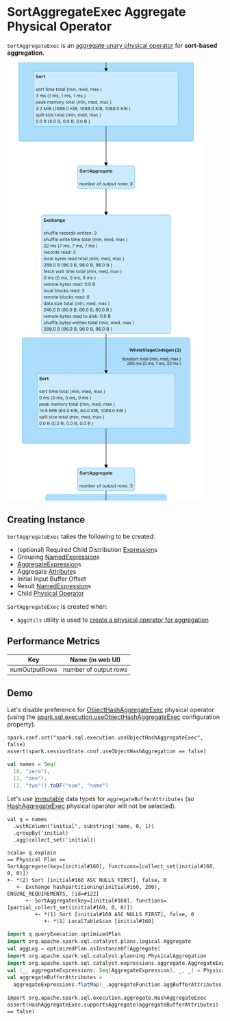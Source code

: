 # SortAggregateExec Aggregate Physical Operator

`SortAggregateExec` is an [aggregate unary physical operator](BaseAggregateExec.md) for **sort-based aggregation**.

![SortAggregateExec in web UI (Details for Query)](../images/SortAggregateExec-webui-details-for-query.png)

## Creating Instance

`SortAggregateExec` takes the following to be created:

* <span id="requiredChildDistributionExpressions"> (optional) Required Child Distribution [Expression](../expressions/Expression.md)s
* <span id="groupingExpressions"> Grouping [NamedExpression](../expressions/NamedExpression.md)s
* <span id="aggregateExpressions"> [AggregateExpression](../expressions/AggregateExpression.md)s
* <span id="aggregateAttributes"> Aggregate [Attribute](../expressions/Attribute.md)s
* <span id="initialInputBufferOffset"> Initial Input Buffer Offset
* <span id="resultExpressions"> Result [NamedExpression](../expressions/NamedExpression.md)s
* <span id="child"> Child [Physical Operator](SparkPlan.md)

`SortAggregateExec` is created when:

* `AggUtils` utility is used to [create a physical operator for aggregation](../AggUtils.md#createAggregate)

## <span id="metrics"> Performance Metrics

Key             | Name (in web UI)
----------------|--------------------------
numOutputRows   | number of output rows

## Demo

Let's disable preference for [ObjectHashAggregateExec](ObjectHashAggregateExec.md) physical operator (using the [spark.sql.execution.useObjectHashAggregateExec](../configuration-properties.md#spark.sql.execution.useObjectHashAggregateExec) configuration property).

```text
spark.conf.set("spark.sql.execution.useObjectHashAggregateExec", false)
assert(spark.sessionState.conf.useObjectHashAggregation == false)
```

```scala
val names = Seq(
  (0, "zero"),
  (1, "one"),
  (2, "two")).toDF("num", "name")
```

Let's use [immutable](../UnsafeRow.md#isMutable) data types for `aggregateBufferAttributes` (so [HashAggregateExec](HashAggregateExec.md) physical operator will not be selected).

```text
val q = names
  .withColumn("initial", substring('name, 0, 1))
  .groupBy('initial)
  .agg(collect_set('initial))
```

```text
scala> q.explain
== Physical Plan ==
SortAggregate(key=[initial#160], functions=[collect_set(initial#160, 0, 0)])
+- *(2) Sort [initial#160 ASC NULLS FIRST], false, 0
   +- Exchange hashpartitioning(initial#160, 200), ENSURE_REQUIREMENTS, [id=#122]
      +- SortAggregate(key=[initial#160], functions=[partial_collect_set(initial#160, 0, 0)])
         +- *(1) Sort [initial#160 ASC NULLS FIRST], false, 0
            +- *(1) LocalTableScan [initial#160]
```

```scala
import q.queryExecution.optimizedPlan
import org.apache.spark.sql.catalyst.plans.logical.Aggregate
val aggLog = optimizedPlan.asInstanceOf[Aggregate]
import org.apache.spark.sql.catalyst.planning.PhysicalAggregation
import org.apache.spark.sql.catalyst.expressions.aggregate.AggregateExpression
val (_, aggregateExpressions: Seq[AggregateExpression], _, _) = PhysicalAggregation.unapply(aggLog).get
val aggregateBufferAttributes =
  aggregateExpressions.flatMap(_.aggregateFunction.aggBufferAttributes)
```

```text
import org.apache.spark.sql.execution.aggregate.HashAggregateExec
assert(HashAggregateExec.supportsAggregate(aggregateBufferAttributes) == false)
```
